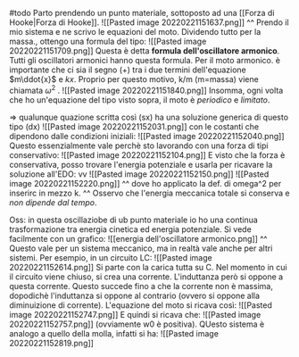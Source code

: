 #todo
Parto prendendo un punto materiale, sottoposto ad una [[Forza di Hooke|Forza di Hooke]].
![[Pasted image 20220221151637.png]]
^^ Prendo il mio sistema e ne scrivo le equazioni del moto. Dividendo tutto per la massa., ottengo una formula del tipo:
![[Pasted image 20220221151709.png]]
Questa è detta **formula dell'oscillatore armonico**. Tutti gli oscillatori armonici hanno questa formula.
Per il moto armonico. è importante che ci sia il segno $(+)$  tra i due termini dell'equazione $m\ddot{x}$ e $kx$. Proprio per questo motivo, k/m (m=massa) viene chiamata $\omega^2$ .
![[Pasted image 20220221151840.png]]
Insomma, ogni volta che ho un'equazione del tipo visto sopra, il moto è _periodico_ e _limitato_.

=> qualunque quazione scritta così (sx) ha una soluzione generica di questo tipo (dx)
![[Pasted image 20220221152031.png]]
con le costanti che dipendono dalle condizioni iniziali:
![[Pasted image 20220221152040.png]]
Questo essenzialmente vale perchè sto lavorando con una forza di tipi conservativo:
![[Pasted image 20220221152104.png]]
E visto che la forza è conservativa, posso trovare l'energia potenziale e usarla per ricavare la soluzione all'EDO: vv
![[Pasted image 20220221152150.png]]
![[Pasted image 20220221152220.png]]
^^ dove ho applicato la def. di omega^2 per inserirc in mezzo k.
^^ Osservo che l'energia meccanica totale si conserva e _non dipende dal tempo_.

Oss: in questa oscillaziobe di ub punto materiale io ho una continua trasformazione tra energia cinetica ed energia potenziale. Si vede facilmente con un grafico:
![[energia dell'oscillatore armonico.png]]
^^ Questo vale per un sistema meccanico, ma in realtà vale anche per altri sistemi. Per esempio, in un circuito LC:
![[Pasted image 20220221152614.png]]
Si parte con la carica tutta su C. Nel momento in cui il circuito viene chiuso, si crea una corrente. L'induttanza però si oppone a questa corrente. Questo succede fino a che la corrente non è massima, dopodichè l'induttanza si oppone al contrario (ovvero si oppone alla diminuizione di corrente). L'equazione del moto si ricava così:
![[Pasted image 20220221152747.png]]
E quindi si ricava che:
![[Pasted image 20220221152757.png]]
(ovviamente w0 è positiva).
QUesto sistema è analogo a quello della molla, infatti si ha:
![[Pasted image 20220221152819.png]]
